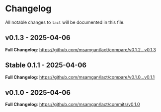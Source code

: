 # Changelog

All notable changes to `lact` will be documented in this file.

## v0.1.3 - 2025-04-06

**Full Changelog**: https://github.com/msamgan/lact/compare/v0.1.2...v0.1.3

## Stable 0.1.1 - 2025-04-06

**Full Changelog**: https://github.com/msamgan/lact/compare/v0.1.0...v0.1.1

## v0.1.0 - 2025-04-06

**Full Changelog**: https://github.com/msamgan/lact/commits/v0.1.0
